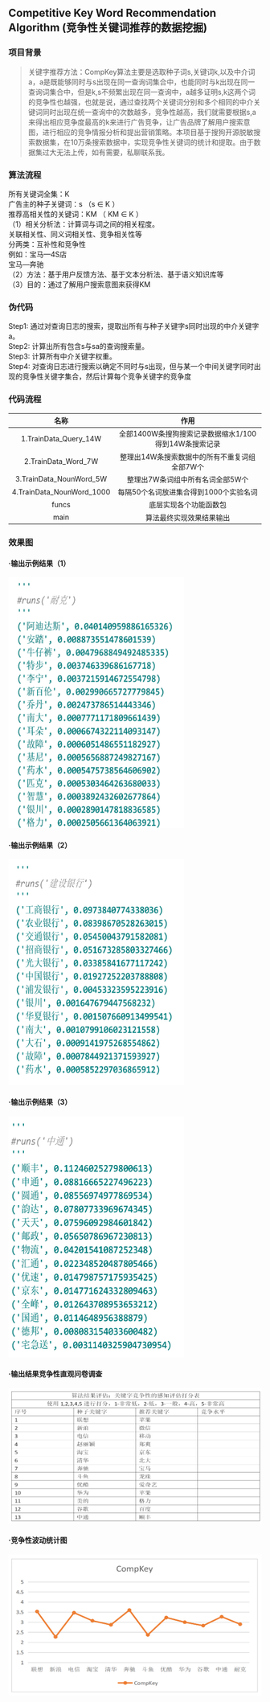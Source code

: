 ## Competitive Key Word Recommendation Algorithm (竞争性关键词推荐的数据挖掘)

### 项目背景
>  关键字推荐方法：CompKey算法主要是选取种子词s,关键词k,以及中介词a，a是既能够同时与s出现在同一查询词集合中，也能同时与k出现在同一查询词集合中，但是k,s不频繁出现在同一查询中，a越多证明s,k这两个词的竞争性也越强，也就是说，通过查找两个关键词分别和多个相同的中介关键词同时出现在统一查询中的次数越多，竞争性越高，我们就需要根据s,a来得出相应竞争度最高的k来进行广告竞争，让广告品牌了解用户搜索意图，进行相应的竞争情报分析和提出营销策略。本项目基于搜狗开源脱敏搜索数据集，在10万条搜索数据中，实现竞争性关键词的统计和提取。由于数据集过大无法上传，如有需要，私聊联系我。

### 算法流程
所有关键词全集：K<br>
广告主的种子关键词：s （s ∈ K ）<br>
推荐高相关性的关键词：KM （ KM ∈ K ）<br>
（1）相关分析法：计算词与词之间的相关程度。<br>
关联相关性、同义词相关性、竞争相关性等<br>
分两类：互补性和竞争性<br>
例如：宝马—4S店<br>
 宝马—奔驰<br>
（2）方法：基于用户反馈方法、基于文本分析法、基于语义知识库等<br>
（3）目的：通过了解用户搜索意图来获得KM <br>

### 伪代码
Step1: 通过对查询日志的搜索，提取出所有与种子关键字s同时出现的中介关键字a。<br>
Step2: 计算出所有包含s与sa的查询搜索量。<br>
Step3: 计算所有中介关键字权重。<br>
Step4: 对查询日志进行搜索以确定不同时与s出现，但与某一个中间关键字同时出现的竞争性关键字集合，然后计算每个竞争关键字的竞争度

  
### 代码流程
|名称|作用|
|:-------------:|:-------------:|
|1.TrainData_Query_14W|全部1400W条搜狗搜索记录数据缩水1/100得到14W条搜索记录|
|2.TrainData_Word_7W|整理出14W条搜索数据中的所有不重复词组全部7W个|
|3.TrainData_NounWord_5W|整理出7W条词组中所有名词全部5W个|
|4.TrainData_NounWord_1000|每隔50个名词放进集合得到1000个实验名词|
|funcs|底层实现各个功能函数包|
|main|算法最终实现效果结果输出|

### 效果图
#### ·输出示例结果（1）
<img width="350" height="500" src="./images/result1.png"/>

#### ·输出示例结果（2）
<img width="350" height="450" src="./images/result2.png"/>

#### ·输出示例结果（3）
<img width="350" height="480" src="./images/result3.png"/>

#### ·输出结果竞争性直观问卷调查
<img width="600" height="270" src="./images/ask.png"/>

#### ·竞争性波动统计图
<img width="600" height="280" src="./images/statistics.png"/>

